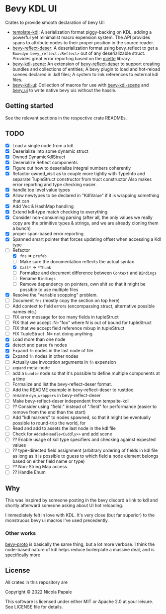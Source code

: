 # Bevy KDL UI

Crates to provide smooth declaration of bevy UI:
* [template-kdl]: A serialization format piggy-backing on KDL, adding a
  powerful yet minimalist macro expension system. The API provides spans
  to attribute nodes to their proper position in the source reader.
* [bevy-reflect-deser]: A deserialization format using bevy_reflect to 
  get a `Box<dyn bevy_reflect::Reflect>` out of any deserializable struct.
  Provides great error reporting based on the [miette] library.
* [bevy-kdl-scene]: An extension of [bevy-reflect-deser] to support creating
  bundles and collections of entities; A bevy plugin to load and hot-reload
  scenes declared in .kdl files; A system to link references to external
  kdl files.
* [bevy-kdl-ui]: Collection of macros for use with [bevy-kdl-scene] and
  [bevy_ui] to write native bevy uis without the hassle.

## Getting started

See the relevant sections in the respective crate READMEs.

[template-kdl]: ./template-kdl
[bevy-reflect-deser]: ./bevy-reflect-deser
[bevy-kdl-scene]: ./bevy-kdl-scene
[bevy-kdl-ui]: ./bevy-kdl-ui
[bevy_ui]: https://docs.rs/bevy_ui/latest/bevy_ui/
[miette]: https://crates.io/crates/miette

## TODO

- [X] Load a single node from a kdl
- [X] Deserialize into some dynamic struct
- [X] Owned DynamicKdlStruct
- [X] Deserialize Reflect components 
- [X] Figure out how to deserialize integral numbers coherently
- [X] Refactor owned_visit as to couple more tightly with TypeInfo and
  separate TupleStruct constructor from truct constructor
  Also makes error reporting and type checking easier.
- [X] handle top level value types
- [X] Allow newtypes to be declared in "KdlValue" if it is wrapping something
  that can
- [X] Add Vec & HashMap handling
- [X] Extend kdl-type match checking to everything
- [X] Consider non-consuming parsing (after all, the only values we really copy are the
  primitive types & strings, and we are already cloning them a bunch)
- [X] proper span-based error reporting
- [X] Spanned smart pointer that forces updating offset when accessing a Kdl type
- [ ] Refactor
  - [X] `fns` => `prefab`
  - [ ] Make sure the documentation reflects the actual syntax
  - [X] `Call*` => `*Thunk`
  - [ ] Formalize and document difference between `Context` and `Bindings`
  - [ ] Rename `Bindings`
  - [ ] Remove dependency on pointers, own shit so that it might be possible
    to use multiple files
- [X] Resolve the "variable scopping" problem.
- [ ] Document `fns` (mostly copy the section on top here)
- [ ] Add context to field errors (encompassing struct, alternative possible names etc.)
- [ ] FIX error message for too many fields in tupleStruct
- [ ] FIX that we accept .N="foo" where N is out of bound for tupleStruct
- [ ] FIX that we accept field reference mixup in tupleStruct
- [ ] FIX TupleStruct .N= not doing anything
- [X] Load more than one node
- [X] detect and parse `fn` nodes
- [X] Expand `fn` nodes in the last node of file
- [X] Expand `fn` nodes in other nodes
- [ ] Actually use invocation arguments in `fn` expension
- [ ] `expand` meta-node
- [ ] add a `bundle` node so that it's possible to define multiple
  components at a time
- [ ] Formalize and list the bevy-reflect-deser format.
- [ ] Add the README example in bevy-reflect-deser to rustdoc.
- [ ] rename `dyn_wrappers` in bevy-reflect-deser
- [ ] Make bevy-reflect-deser independent from tempalte-kdl
- [ ] ?? Consider using "field:" instead of ".field" for performance (easier to remove from
  the end than the start)
- [ ] Add "kdl markers" to nodes spawned, so that it might be eventually
  possible to round-trip the world, for 
- [ ] Read and add to assets the last node in the kdl file
- [ ] Check for `Added<Handle<Cuddly>>` and add scene
- [ ] ?? Enable usage of kdl type specifiers and checking against expected values
- [ ] ?? type-directed field assignment (arbitrary ordering of fields in kdl file
  as long as it is possible to guess to which field a node element belongs based
  on either field name or type)
- [ ] ?? Non-String Map access.
- [ ] ?? Handle Enum

## Why

This was inspired by someone posting in the bevy discord a link to
kdl and shortly afterward someone asking about UI hot reloading.

I immediately felt in love with KDL. It's very close (but far superior)
to the monstruous bevy ui macros I've used precedently.

### Other works

[bevy-proto][bevy-proto] is basically the same thing, but a lot more
verbose. I think the node-based nature of kdl helps reduce boilerplate
a massive deal, and is specifically more 

[bevy-proto]: https://github.com/mrgvsv/bevy_proto

## License

All crates in this repository are

Copyright © 2022 Nicola Papale

This software is licensed under either MIT or Apache 2.0 at your leisure. See
LICENSE file for details.